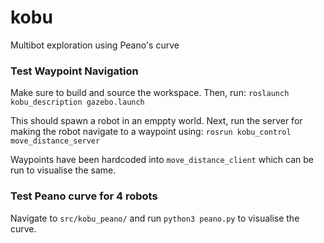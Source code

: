 # kobu
Multibot exploration using Peano's curve

### Test Waypoint Navigation
Make sure to build and source the workspace. Then, run:
`roslaunch kobu_description gazebo.launch`

This should spawn a robot in an emppty world. Next, run the server for making
the robot navigate to a waypoint using:
`rosrun kobu_control move_distance_server`

Waypoints have been hardcoded into `move_distance_client` which can be
run to visualise the same.

### Test Peano curve for 4 robots
Navigate to `src/kobu_peano/` and run `python3 peano.py` to visualise the curve.
